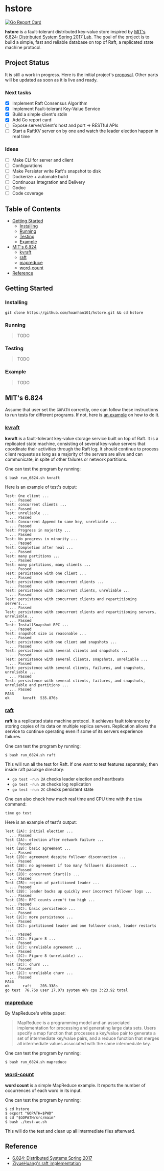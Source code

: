# hstore

[![Go Report Card](https://goreportcard.com/badge/github.com/hoanhan101/hstore)](https://goreportcard.com/report/github.com/hoanhan101/hstore)

**hstore** is a fault-tolerant distributed key-value store inspired by
[MIT's 6.824: Distributed System Spring 2017 Lab](http://nil.csail.mit.edu/6.824/2017/).
The goal of the project is to build a simple, fast and reliable database on top
of Raft, a replicated state machine protocol.

## Project Status

It is still a work in progress. Here is the initial project's [proposal](PROPOSAL.md).
Other parts will be updated as soon as it is live and ready.

### Next tasks

- [x] Implement Raft Consensus Algorithm
- [x] Implement Fault-tolerant Key-Value Service
- [x] Build a simple client's stdin
- [x] Add Go report card
- [ ] Expose server/client's host and port -> RESTful APIs
- [ ] Start a RaftKV server on by one and watch the leader election happen in real time

### Ideas

- [ ] Make CLI for server and client
- [ ] Configurations
- [ ] Make Persister write Raft's snapshot to disk 
- [ ] Dockerize + automate build
- [ ] Continuous Integration and Delivery
- [ ] Godoc 
- [ ] Code coverage 

## Table of Contents
- [Getting Started](#getting-started)
  - [Installing](#installing)
  - [Running](#running)
  - [Testing](#testing)
  - [Example](#example)
- [MIT's 6.824](#mits-6824)
  - [kvraft](#kvraft)
  - [raft](#raft)
  - [mapreduce](#mapreduce)
  - [word-count](#word-count)
- [Reference](#reference)

## Getting Started

### Installing

```
git clone https://github.com/hoanhan101/hstore.git && cd hstore
```

### Running

> TODO

### Testing

> TODO

### Example

> TODO

## MIT's 6.824

Assume that user set the `GOPATH` correctly, one can follow these instructions 
to run tests for different programs. If not, here is
[an example](https://github.com/hoanhan101/go-playground) on how to do it.

### [kvraft](src/kvraft)

**kvraft** is a fault-tolerant key-value storage service built on top of Raft. It is a replicated
state machine, consisting of several key-value servers that coordinate their activities through
the Raft log. It should continue to process client requests as long as a majority of the servers
are alive and can communicate, in spite of other failures or network partitions.

One can test the program by running:
```
$ bash run_6824.sh kvraft 
```

Here is an example of test's output:
```
Test: One client ...
  ... Passed
Test: concurrent clients ...
  ... Passed
Test: unreliable ...
  ... Passed
Test: Concurrent Append to same key, unreliable ...
  ... Passed
Test: Progress in majority ...
  ... Passed
Test: No progress in minority ...
  ... Passed
Test: Completion after heal ...
  ... Passed
Test: many partitions ...
  ... Passed
Test: many partitions, many clients ...
  ... Passed
Test: persistence with one client ...
  ... Passed
Test: persistence with concurrent clients ...
  ... Passed
Test: persistence with concurrent clients, unreliable ...
  ... Passed
Test: persistence with concurrent clients and repartitioning servers...
  ... Passed
Test: persistence with concurrent clients and repartitioning servers, unreliable...
  ... Passed
Test: InstallSnapshot RPC ...
  ... Passed
Test: snapshot size is reasonable ...
  ... Passed
Test: persistence with one client and snapshots ...
  ... Passed
Test: persistence with several clients and snapshots ...
  ... Passed
Test: persistence with several clients, snapshots, unreliable ...
  ... Passed
Test: persistence with several clients, failures, and snapshots, unreliable ...
  ... Passed
Test: persistence with several clients, failures, and snapshots, unreliable and partitions ...
  ... Passed
PASS
ok      kvraft  535.876s
```

### [raft](src/raft)

**raft** is a replicated state machine protocol. It achieves fault tolerance by storing copies of
its data on multiple replica servers. Replication allows the service to continue operating even if
some of its servers experience failures.

One can test the program by running:
```
$ bash run_6824.sh raft 
```

This will run all the test for Raft. If one want to test features separately, then inside raft
pacakge directory:
- `go test -run 2A` checks leader election and heartbeats
- `go test -run 2B` checks log replication
- `go test -run 2C` checks persistent state

One can also check how much real time and CPU time with the `time` command:
```
time go test
```

Here is an example of test's output:
```
Test (2A): initial election ...
  ... Passed
Test (2A): election after network failure ...
  ... Passed
Test (2B): basic agreement ...
  ... Passed
Test (2B): agreement despite follower disconnection ...
  ... Passed
Test (2B): no agreement if too many followers disconnect ...
  ... Passed
Test (2B): concurrent Start()s ...
  ... Passed
Test (2B): rejoin of partitioned leader ...
  ... Passed
Test (2B): leader backs up quickly over incorrect follower logs ...
  ... Passed
Test (2B): RPC counts aren't too high ...
  ... Passed
Test (2C): basic persistence ...
  ... Passed
Test (2C): more persistence ...
  ... Passed
Test (2C): partitioned leader and one follower crash, leader restarts ...
  ... Passed
Test (2C): Figure 8 ...
  ... Passed
Test (2C): unreliable agreement ...
  ... Passed
Test (2C): Figure 8 (unreliable) ...
  ... Passed
Test (2C): churn ...
  ... Passed
Test (2C): unreliable churn ...
  ... Passed
PASS
ok      raft    203.338s
go test  76.76s user 17.07s system 46% cpu 3:23.92 total
```

### [mapreduce](src/mapreduce)

By MapReduce's white paper:
> MapReduce is a programming model and an associated implementation for processing and generating 
> large data sets. Users specify a map function that processes a key/value pair to generate a set
> of intermediate key/value pairs, and a reduce function that merges all intermediate values 
> associated with the same intermediate key.

One can test the program by running:
```
$ bash run_6824.sh mapreduce
```

### [word-count](src/main/wc.go)

**word count** is a simple MapReduce example. It reports the number of occurrences of each word 
in its input.

One can test the program by running:
```
$ cd hstore
$ export "GOPATH=$PWD"
$ cd "$GOPATH/src/main"
$ bash ./test-wc.sh
```

This will do the test and clean up all intermediate files afterward.

## Reference

- [6.824: Distributed Systems Spring 2017](http://nil.csail.mit.edu/6.824/2017/)
- [ZiyueHuang's raft implementation](https://github.com/ZiyueHuang/Distributed-Systems)
